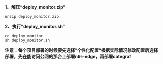 **1、解压“deploy_monitor.zip”**

```shell
unzip deploy_monitor.zip
```

**2、执行“deploy_monitor.sh”**
```shell
cd deploy_monitor
sh deploy_monitor.sh
```


**注意：每个项目部署的时候要先选择”个性化配置“根据实际情况修改配置后选择部署，先在能访问公网的那台上部署n9e-edge，再部署categraf**
